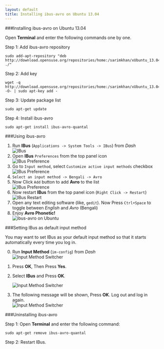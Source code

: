 ```yaml
---
layout: default
title: Installing ibus-avro on Ubuntu 13.04
---
```


###Installing ibus-avro on Ubuntu 13.04

Open **Terminal** and enter the following commands one by one.

Step 1: Add ibus-avro repository

	sudo add-apt-repository "deb http://download.opensuse.org/repositories/home:/sarimkhan/xUbuntu_13.04/ ./"


Step 2: Add key

	wget -q http://download.opensuse.org/repositories/home:/sarimkhan/xUbuntu_13.04/Release.key -O- | sudo apt-key add -


Step 3: Update package list

	sudo apt-get update


Step 4: Install ibus-avro

	sudo apt-get install ibus-avro-quantal



###Using ibus-avro
 1. Run __IBus__ (`Applications -> System Tools -> IBus`) from _Dash_  
 ![IBus](/images/ubuntu12.04/9.png "IBus")
 2. Open __IBus__ `Preferences` from the top panel icon  
 ![IBus Preference](/images/ubuntu12.04/1.png "IBus Preference")
 3. Go to `Input method`, select `Customize active input methods` checkbox  
 ![IBus Preference](/images/ubuntu12.04/2.png "IBus Preference")
 4. `Select an input method -> Bengali -> Avro`
 5. Now Click `Add` button to add __Avro__ to the list  
 ![IBus Preference](/images/ubuntu12.04/3.png "IBus Preference")
 6. Now restart __IBus__ from the top panel icon (`Right Click -> Restart`)  
 ![IBus Restart](/images/ubuntu12.04/4.png "IBus Restart")
 7. Open any text editing software (like, `gedit`). Now Press `Ctrl+Space` to toggle between _English_ and _Avro_ (Bengali)
 8. Enjoy __Avro Phonetic!__  
 ![ibus-avro on Ubuntu](/images/ubuntu12.04/5.png "ibus-avro on Ubuntu")

###Setting IBus as default input method

You may want to set IBus as your default input method so that it starts automatically every time you log in.

 0. Run __Input Method__ (`im-config`) from *Dash*  
 ![Input Method Switcher](/images/ubuntu13.04/1.png "Input Method")
 0. Press __OK__, Then Press __Yes__.
 0. Select __IBus__  and Press __OK__.
 
 	![Input Method Switcher](/images/ubuntu13.04/2.png "Input Method Switcher")
 0. The following message will be shown, Press __OK__. Log out and log in again.  
 ![Input Method Switcher](/images/ubuntu13.04/3.png "Input Method Switcher")

	
###Uninstalling ibus-avro

Step 1: Open **Terminal** and enter the following command:

	sudo apt-get remove ibus-avro-quantal
	
Step 2: Restart IBus.

